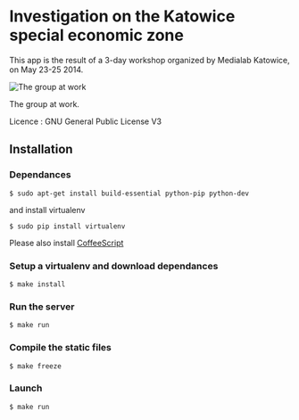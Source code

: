 Investigation on the Katowice special economic zone
===================

This app is the result of a 3-day workshop organized by Medialab Katowice, on May 23-25 2014.

![The group at work](https://raw.github.com/n-kb/medialab-katowice/master/static/images/group_pict.jpg)

The group at work.

Licence : GNU General Public License V3


## Installation

### Dependances

	$ sudo apt-get install build-essential python-pip python-dev

and install virtualenv

	$ sudo pip install virtualenv

Please also install [CoffeeScript](http://coffeescript.org/)

### Setup a virtualenv and download dependances

	$ make install

### Run the server

	$ make run

### Compile the static files

	$ make freeze

### Launch

	$ make run
